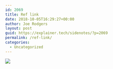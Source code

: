 ```yaml
---
id: 2069
title: Ref link
date: 2018-10-05T16:29:27+00:00
author: Joe Rodgers
layout: post
guid: https://explainer.tech/sidenotes/?p=2069
permalink: /ref-link/
categories:
  - Uncategorized
---
```

<img class="posthaven-gallery-image" src="https://i1.wp.com/phaven-prod.s3.amazonaws.com/files/image_part/asset/2146630/CYBqIM7DyXo6gnzFamTWfSWkV1Q/medium_2018_Oct_05_18-25-41.png?resize=800%2C1624&#038;ssl=1" data-posthaven-state="processed" data-medium-src="https://i1.wp.com/phaven-prod.s3.amazonaws.com/files/image_part/asset/2146630/CYBqIM7DyXo6gnzFamTWfSWkV1Q/medium_2018_Oct_05_18-25-41.png?resize=800%2C1624&#038;ssl=1" data-medium-width="800" data-medium-height="1624" data-large-src="https://phaven-prod.s3.amazonaws.com/files/image_part/asset/2146630/CYBqIM7DyXo6gnzFamTWfSWkV1Q/large_2018_Oct_05_18-25-41.png" data-large-width="1200" data-large-height="2436" data-thumb-src="https://phaven-prod.s3.amazonaws.com/files/image_part/asset/2146630/CYBqIM7DyXo6gnzFamTWfSWkV1Q/thumb_2018_Oct_05_18-25-41.png" data-thumb-width="200" data-thumb-height="200" data-xlarge-src="https://phaven-prod.s3.amazonaws.com/files/image_part/asset/2146630/CYBqIM7DyXo6gnzFamTWfSWkV1Q/xlarge_2018_Oct_05_18-25-41.png" data-xlarge-width="1440" data-xlarge-height="2923" data-orig-src="https://phaven-prod.s3.amazonaws.com/files/image_part/asset/2146630/CYBqIM7DyXo6gnzFamTWfSWkV1Q/2018_Oct_05_18-25-41.png" data-orig-width="1440" data-orig-height="2923" data-posthaven-id="2146630" data-recalc-dims="1" />